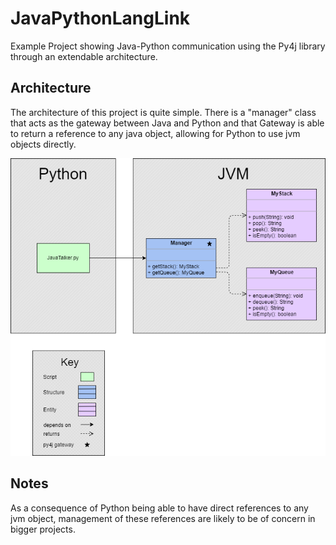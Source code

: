# JavaPythonLangLink
Example Project showing Java-Python communication using the Py4j library through an extendable architecture. 


## Architecture
The architecture of this project is quite simple. There is a "manager" class that acts as the gateway between Java and Python and that Gateway is able to return a reference to any java object, allowing for Python to use jvm objects directly.

![-- need fix the diagram --][architecture-diagram]

## Notes
As a consequence of Python being able to have direct references to any jvm object, management of these references are likely to be of concern in bigger projects.

[architecture-diagram]: ./diagrams/Architecture.png "project architecture"
